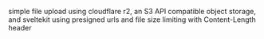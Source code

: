 simple file upload using cloudflare r2, an S3 API compatible object storage, and sveltekit using presigned urls and file size limiting with Content-Length header
